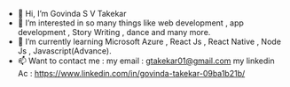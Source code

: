 - 👋 Hi, I’m Govinda S V Takekar
- 👀 I’m interested in so many things like web development , app development , Story Writing , dance and many more.
- 🌱 I’m currently learning Microsoft Azure , React Js , React Native , Node Js , Javascript(Advance).
- 📫 Want to contact me :
my email : gtakekar01@gmail.com
my linkedin Ac : https://www.linkedin.com/in/govinda-takekar-09ba1b21b/


<!---
GovindaTakekar/GovindaTakekar is a ✨ special ✨ repository because its `README.md` (this file) appears on your GitHub profile.
You can click the Preview link to take a look at your changes.
--->
